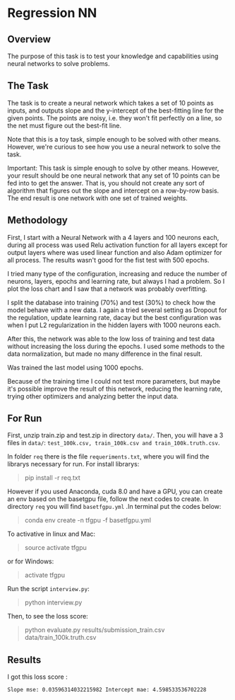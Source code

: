 # Regression NN

## Overview
The purpose of this task is to test your knowledge and capabilities using neural networks to solve problems.

## The Task
The task is to create a neural network which takes a set of 10 points as inputs, and outputs slope and the y-intercept of the best-fitting line for the given points. The points are noisy, i.e. they won't fit perfectly on a line, so the net must figure out the best-fit line.

Note that this is a toy task, simple enough to be solved with other means. However, we're curious to see how you use a neural network to solve the task.

Important: This task is simple enough to solve by other means. However, your result should be one neural network that any set of 10 points can be fed into to get the answer. That is, you should not create any sort of algorithm that figures out the slope and intercept on a row-by-row basis. The end result is one network with one set of trained weights.

## Methodology

First, I start with a Neural Network with a 4 layers and 100 neurons each, during all process was used Relu activation function for all layers except for output layers where was used linear function and also Adam optimizer for all process. The results wasn't good for the fist test with 500 epochs.

I tried many type of the configuration, increasing and reduce the number of neurons, layers, epochs and learning rate, but always I had a problem. So I plot the loss chart and I saw that a network was probably overfitting. 

I split the database into training (70%) and test (30%) to check how the model behave with a new data. I again a tried several setting as Dropout for the regulation, update learning rate, dacay but the best configuration was when I put L2 regularization  in the hidden layers with 1000 neurons each. 

After this, the network was able to the low loss of training and test data without increasing the loss during the epochs.
I used some methods to the data normalization, but made no many difference in the final result.

Was trained the last model using 1000 epochs.

Because of the training time I could not test more parameters, but maybe it's possible improve the result of this network, reducing the learning rate, trying other optimizers and analyzing better the input data.

## For Run
First, unzip train.zip and test.zip in directory `data/`. Then, you will have a 3 files in `data/`: `test_100k.csv, train_100k.csv and train_100k.truth.csv`.

In folder `req` there is the file `requeriments.txt`, where you will find the librarys necessary for run.
For install librarys:

> pip install -r req.txt

However if you used Anaconda, cuda 8.0 and have a GPU, you can create an env based on the basetgpu file, follow the next codes to create.
In directory `req` you will find `basetfgpu.yml` .In terminal put the codes below:

> conda env create -n tfgpu -f basetfgpu.yml

To activative in linux and Mac:

> source activate tfgpu

or for Windows:

> activate tfgpu

Run the script `interview.py`: 

> python interview.py


Then, to see the loss score:

> python evaluate.py results/submission_train.csv data/train_100k.truth.csv 

## Results

I got this loss score :

`Slope mse: 0.03596314032215982
Intercept mae: 4.598533536702228`
